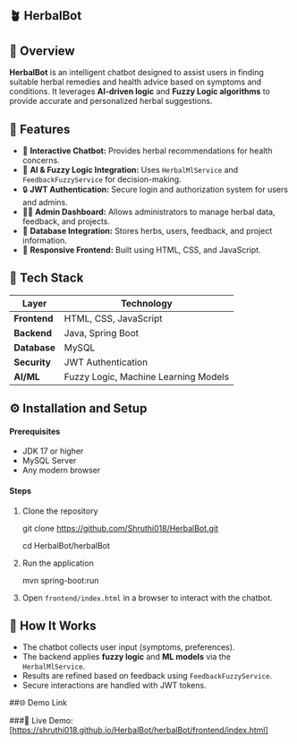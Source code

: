 ## 🪴 HerbalBot

## 🌿 Overview

**HerbalBot** is an intelligent chatbot designed to assist users in finding suitable herbal remedies and health advice based on symptoms and conditions.
It leverages **AI-driven logic** and **Fuzzy Logic algorithms** to provide accurate and personalized herbal suggestions.



## 🚀 Features

* 💬 **Interactive Chatbot:** Provides herbal recommendations for health concerns.
* 🌱 **AI & Fuzzy Logic Integration:** Uses `HerbalMlService` and `FeedbackFuzzyService` for decision-making.
* 🔒 **JWT Authentication:** Secure login and authorization system for users and admins.
* 🧑‍💻 **Admin Dashboard:** Allows administrators to manage herbal data, feedback, and projects.
* 💾 **Database Integration:** Stores herbs, users, feedback, and project information.
* 🎨 **Responsive Frontend:** Built using HTML, CSS, and JavaScript.



## 🧩 Tech Stack

| Layer        | Technology                           |
| ------------ | ------------------------------------ |
| **Frontend** | HTML, CSS, JavaScript                |
| **Backend**  | Java, Spring Boot                    |
| **Database** | MySQL                                |
| **Security** | JWT Authentication                   |
| **AI/ML**    | Fuzzy Logic, Machine Learning Models |



## ⚙️ Installation and Setup

#### Prerequisites

* JDK 17 or higher
* MySQL Server
* Any modern browser

#### Steps

1. Clone the repository

   git clone https://github.com/Shruthi018/HerbalBot.git
   
   cd HerbalBot/herbalBot

3. Run the application

   mvn spring-boot:run
   
4. Open `frontend/index.html` in a browser to interact with the chatbot.



## 🧠 How It Works

* The chatbot collects user input (symptoms, preferences).
* The backend applies **fuzzy logic** and **ML models** via the `HerbalMlService`.
* Results are refined based on feedback using `FeedbackFuzzyService`.
* Secure interactions are handled with JWT tokens.



##🌐 Demo Link

###🔗 Live Demo: [https://shruthi018.github.io/HerbalBot/herbalBot/frontend/index.html]
